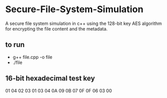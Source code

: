 # Secure-File-System-Simulation
A secure file system simulation in c++ using the 128-bit key AES algorithm for encrypting the file content and the metadata.


## to run
- g++ file.cpp -o file
- ./file

## 16-bit hexadecimal test key
01 04 02 03 01 03 04 0A 09 0B 07 0F 0F 06 03 00
